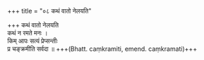 +++
title = "०८ कथं वातो नेलयति"

+++
कथं वातो नेलयति  
कथं न रमते मनः ।  
किम् आपः सत्यं प्रेप्सन्तीः  
प्र चङ्क्रमीति सर्वदा ॥ +++(Bhatt. caṃkramiti, emend. caṃkramati)+++
